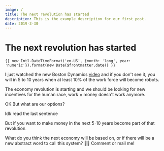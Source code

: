 ```yaml
---
image: /
title: The next revolution has started
description: This is the example description for our first post.
date: 2019-3-30
---
```


# The next revolution has started

`{{ new Intl.DateTimeFormat('en-US', {month: 'long', year: 'numeric'}).format(new Date($frontmatter.date)) }}`

I just watched the new Boston Dynamics [video](https://www.youtube.com/watch?v=5iV_hB08Uns) and if you don't see it, you will in 5 to 10 years when at least 10% of the work force will become robots.

The economy revolution is starting and we should be looking for new incentives for the human race, work = money doesn't work anymore.

OK But what are our options?

Idk read the last sentence

But if you want to make money in the next 5-10 years become part of that revolution.

What do you think the next economy will be based on, or if there will be a new abstract word to call this system?
🤷‍♂️ Comment or mail me!
